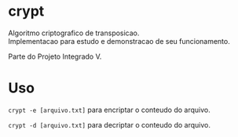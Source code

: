 # crypt

Algoritmo criptografico de transposicao.  
Implementacao para estudo e demonstracao de seu funcionamento.

Parte do Projeto Integrado V.

# Uso

`crypt -e [arquivo.txt]` para encriptar o conteudo do arquivo.

`crypt -d [arquivo.txt]` para decriptar o conteudo do arquivo.
